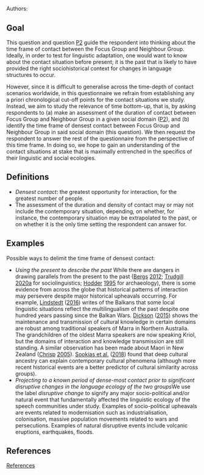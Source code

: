 # [](ContributionTable?__template__=property.md&property=name#cldf:P3)

Authors: [](ContributionTable?__template__=property.md&property=contributor#cldf:P3)

## Goal

This question and question [P2](P2.md) guide the respondent into thinking about the time frame of contact between the Focus Group and Neighbour Group. Ideally, in order to test for linguistic adaptation, one would want to know about the contact situation before present; it is the past that is likely to have provided the right sociohistorical context for changes in language structures to occur.

However, since it is difficult to generalise across the time-depth of contact scenarios worldwide, in this questionnaire we refrain from establishing any a priori chronological cut-off points for the contact situations we study. Instead, we aim to study the relevance of time bottom-up, that is, by asking respondents to (a) make an assessment of the duration of contact between Focus Group and Neighbour Group in a given social domain ([P2](P2.md)), and (b) identify the time frame of densest contact between Focus Group and Neighbour Group in said social domain (this question). We then request the respondent to answer the rest of the questionnaire from the perspective of this time frame. In doing so, we hope to gain an understanding of the contact situations at stake that is maximally entrenched in the specifics of their linguistic and social ecologies.


## Definitions

- *Densest contact*: the greatest opportunity for interaction, for the greatest number of people.
- The assessment of the duration and density of contact may or may not include the contemporary situation, depending, on whether, for instance, the contemporary situation may be extrapolated to the past, or on whether it is the only time setting the respondent can answer for.

## Examples

Possible ways to delimit the time frame of densest contact:

- *Using the present to describe the past* While there are dangers in drawing parallels from the present to the past ([Bergs](sources.bib?ref&with_internal_ref_link&keep_label#cldf:Bergs2012) [2012](sources.bib?ref&with_internal_ref_link&keep_label#cldf:Bergs2012); [Trudgill](sources.bib?ref&with_internal_ref_link&keep_label#cldf:Trudgill2020a) [2020a](sources.bib?ref&with_internal_ref_link&keep_label#cldf:Trudgill2020a) for sociolinguistics; [Hodder](sources.bib?ref&with_internal_ref_link&keep_label#cldf:Hodder1995) [1995](sources.bib?ref&with_internal_ref_link&keep_label#cldf:Hodder1995) for archaeology), there is some evidence from across the globe that historical patterns of interaction may persevere despite major historical upheavals occurring. For example, [Lindstedt](sources.bib?ref&with_internal_ref_link&keep_label#cldf:Lindstedt2016) ([2016](sources.bib?ref&with_internal_ref_link&keep_label#cldf:Lindstedt2016)) writes of the Balkans that some local linguistic situations reflect the multilingualism of the past despite one hundred years passing since the Balkan Wars. [Dickson](sources.bib?ref&with_internal_ref_link&keep_label#cldf:Dickson2015) ([2015](sources.bib?ref&with_internal_ref_link&keep_label#cldf:Dickson2015)) shows the maintenance and transmission of cultural knowledge in certain domains are robust among traditional speakers of Marra in Northern Australia. The grandchildren of the oldest Marra speakers are now speaking Kriol, but the domains of interaction and knowledge transmission are still standing. A similar observation has been made about Maori in New Zealand ([Chrisp](sources.bib?ref&with_internal_ref_link&keep_label#cldf:Chrisp2005) [2005](sources.bib?ref&with_internal_ref_link&keep_label#cldf:Chrisp2005)). [Sookias et al.](sources.bib?ref&with_internal_ref_link&keep_label#cldf:SookiasEtAl2018) ([2018](sources.bib?ref&with_internal_ref_link&keep_label#cldf:SookiasEtAl2018)) found that deep cultural ancestry can explain contemporary cultural phenomena (although more recent historical events are a better predictor of cultural similarity across groups).
- *Projecting to a known period of dense-most contact prior to significant disruptive changes in the language ecology of the two groups*We use the label *disruptive change* to signify any major socio-political and/or natural event that fundamentally affected the linguistic ecology of the speech communities under study. Examples of socio-political upheavals are events related to modernisation such as industrialisation, colonisation, massive population movements related to wars and persecutions. Examples of natural disruptive events include volcanic eruptions, earthquakes, floods.

## References

[References](Source?cited_only&with_link#cldf:__all__)